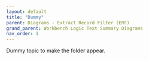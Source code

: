 ```yaml
---
layout: default
title: "Dummy"
parent: Diagrams - Extract Record Filter (ERF)
grand_parent: Workbench Logic Text Summary Diagrams
nav_order: 1
---
```





Dummy topic to make the folder appear.